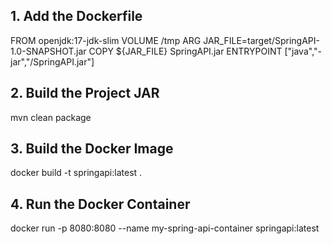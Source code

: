 ## 1. Add the Dockerfile
FROM openjdk:17-jdk-slim
VOLUME /tmp
ARG JAR_FILE=target/SpringAPI-1.0-SNAPSHOT.jar
COPY ${JAR_FILE} SpringAPI.jar
ENTRYPOINT ["java","-jar","/SpringAPI.jar"]

## 2. Build the Project JAR
mvn clean package

## 3. Build the Docker Image
docker build -t springapi:latest .

## 4. Run the Docker Container
docker run -p 8080:8080 --name my-spring-api-container springapi:latest